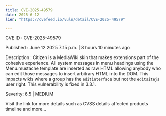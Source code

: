```yaml
---
title: CVE-2025-49579
date: 2025-6-12
lien: "https://cvefeed.io/vuln/detail/CVE-2025-49579"

---
```


CVE ID : CVE-2025-49579

Published :  June 12
2025
7:15 p.m. | 8 hours
10 minutes ago

Description : Citizen is a MediaWiki skin that makes extensions part of the cohesive experience. All system messages in menu headings using the Menu.mustache template are inserted as raw HTML
allowing anybody who can edit those messages to insert arbitrary HTML into the DOM. This impacts wikis where a group has the `editinterface` but not the `editsitejs` user right. This vulnerability is fixed in 3.3.1.

Severity: 6.5 | MEDIUM

Visit the link for more details
such as CVSS details
affected products
timeline
and more...
